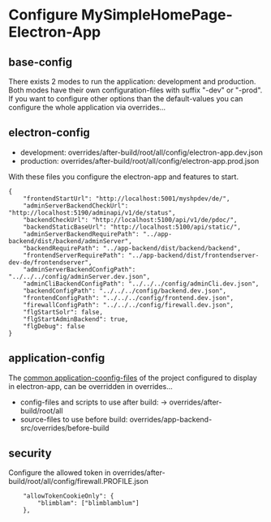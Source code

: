 # Configure MySimpleHomePage-Electron-App

## base-config
There exists 2 modes to run the application: development and production.
Both modes have their own configuration-files with suffix "-dev" or "-prod".
If you want to configure other options than the default-values you can configure the whole application via overrides...

## electron-config
- development: overrides/after-build/root/all/config/electron-app.dev.json
- production: overrides/after-build/root/all/config/electron-app.prod.json

With these files you configure the electron-app and features to start.
```
{
    "frontendStartUrl": "http://localhost:5001/myshpdev/de/",
    "adminServerBackendCheckUrl": "http://localhost:5190/adminapi/v1/de/status",
    "backendCheckUrl": "http://localhost:5100/api/v1/de/pdoc/",
    "backendStaticBaseUrl": "http://localhost:5100/api/static/",
    "adminServerBackendRequirePath": "../app-backend/dist/backend/adminServer",
    "backendRequirePath": "../app-backend/dist/backend/backend",
    "frontendServerRequirePath": "../app-backend/dist/frontendserver-dev-de/frontendserver",
    "adminServerBackendConfigPath": "../../../config/adminServer.dev.json",
    "adminCliBackendConfigPath": "../../../config/adminCli.dev.json",
    "backendConfigPath": "../../../config/backend.dev.json",
    "frontendConfigPath": "../../../config/frontend.dev.json",
    "firewallConfigPath": "../../../config/firewall.dev.json",
    "flgStartSolr": false,
    "flgStartAdminBackend": true,
    "flgDebug": false
}
```

## application-config
The [common application-coonfig-files](../app-backend-src/docs/CONFIGURATION.md) of the project configured to display in electron-app, can be overridden in overrides...
- config-files and scripts to use after build: -> overrides/after-build/root/all
- source-files to use before build: overrides/app-backend-src/overrides/before-build

## security
Configure the allowed token in overrides/after-build/root/all/config/firewall.PROFILE.json
```
    "allowTokenCookieOnly": {
        "blimblam": ["blimblamblum"]
    },
```
